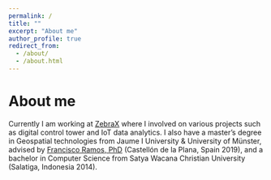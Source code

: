 ```yaml
---
permalink: /
title: ""
excerpt: "About me"
author_profile: true
redirect_from: 
  - /about/
  - /about.html
---
```



About me
======
Currently I am working at [ZebraX](https://www.zebrax.id/) where I involved on various projects such as digital control tower and IoT data analytics. I also have a master’s degree in Geospatial technologies from Jaume I University & University of Münster, advised by [Francisco Ramos, PhD](http://pixel.uji.es/francisco/) (Castellón de la Plana, Spain 2019), and a bachelor in Computer Science from Satya Wacana Christian University (Salatiga, Indonesia 2014).
